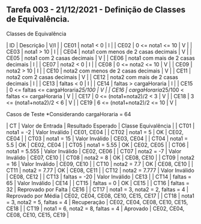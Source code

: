 ## Tarefa 003 - 21/12/2021 - Definição de Classes de Equivalência.

Classes de Equivalência

|  ID  |           Descrição                          | V/I |
| CE01 | nota1 < 0                                    | I   |
| CE02 | 0 <= nota1 <= 10                             | V   |
| CE03 | nota1 > 10                                   | I   |
| CE04 | nota1 com menos de 2 casas decimais          | V   |
| CE05 | nota1 com 2 casas decimais                   | V   |
| CE06 | nota1 com mais de 2 casas decimais           | I   |
| CE07 | nota2 < 0                                    | I   |
| CE08 | 0 <= nota2 <= 10                             | V   |
| CE09 | nota2 > 10                                   | I   |
| CE10 | nota2 com menos de 2 casas decimais          | V   |
| CE11 | nota2 com 2 casas decimais                   | V   |
| CE12 | nota2 com mais de 2 casas decimais           | I   |
| CE13 | faltas < 0                                   | I   |
| CE14 | faltas > cargaHoraria                        | I   |
| CE15 | 0 <= faltas <= cargaHoraria*25/100           | V   |
| CE16 | cargaHoraria*25/100 < faltas <= cargaHoraria | V   |
| CE17 | 0 <= (nota1+nota2)/2 < 3                     | V   |
| CE18 | 3 <= (nota1+nota2)/2 < 6                     | V   |
| CE19 | 6 <= (nota1+nota2)/2 <= 10                   | V   |


Casos de Teste
*Considerando cargaHoraria = 64

|  CT  |          Valor de Entrada        | Resultado Esperado  |       Classe Equivalência          |
| CT01 | nota1 = -2                       | Valor Inválido      | CE01, CE04                         |
| CT02 | nota1 = 5                        | OK                  | CE02, CE04                         |
| CT03 | nota1 = 15                       | Valor Inválido      | CE03, CE04                         |
| CT04 | nota1 = 5.5                      | OK                  | CE02, CE04                         |
| CT05 | nota1 = 5.55                     | OK                  | CE02, CE05                         |
| CT06 | nota1 = 5.555                    | Valor Inválido      | CE02, CE06                         |
| CT07 | nota2 = -7                       | Valor Inválido      | CE07, CE10                         |
| CT08 | nota2 = 8                        | OK                  | CE08, CE10                         |
| CT09 | nota2 = 16                       | Valor Inválido      | CE09, CE10                         |
| CT10 | nota2 = 7.7                      | OK                  | CE08, CE10                         |
| CT11 | nota2 = 7.77                     | OK                  | CE08, CE11                         |
| CT12 | nota2 = 7.777                    | Valor Inválido      | CE08, CE12                         |
| CT13 | faltas = -20                     | Valor Inválido      | CE13                               |
| CT14 | faltas = 65                      | Valor Inválido      | CE14                               |
| CT15 | faltas = 0                       | OK                  | CE15                               |
| CT16 | faltas = 32                      | Reprovado por Falta | CE16                               |
| CT17 | nota1 = 3, nota2 = 2, faltas = 4 | Reprovado por Média | CE02, CE04, CE08, CE10, CE15, CE17 |
| CT18 | nota1 = 3, nota2 = 5, faltas = 4 | Recuperação         | CE02, CE04, CE08, CE10, CE15, CE18 |
| CT19 | nota1 = 6, nota2 = 8, faltas = 4 | Aprovado            | CE02, CE04, CE08, CE10, CE15, CE19 |

